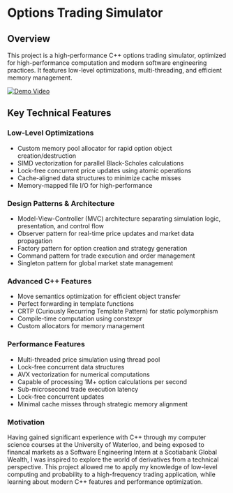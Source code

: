 # Options Trading Simulator
## Overview
This project is a high-performance C++ options trading simulator, optimized for high-performance computation and modern software engineering practices. It features low-level optimizations, multi-threading, and efficient memory management.

[![Demo Video](demo.png)](https://drive.google.com/file/d/1EG-nMxL1JoQjoWkMg6FzQ_tXgJCZhdnA/view?usp=sharing)

## Key Technical Features
### Low-Level Optimizations
- Custom memory pool allocator for rapid option object creation/destruction
- SIMD vectorization for parallel Black-Scholes calculations
- Lock-free concurrent price updates using atomic operations
- Cache-aligned data structures to minimize cache misses
- Memory-mapped file I/O for high-performance
### Design Patterns & Architecture
- Model-View-Controller (MVC) architecture separating simulation logic, presentation, and control flow
- Observer pattern for real-time price updates and market data propagation
- Factory pattern for option creation and strategy generation
- Command pattern for trade execution and order management
- Singleton pattern for global market state management
### Advanced C++ Features
- Move semantics optimization for efficient object transfer
- Perfect forwarding in template functions
- CRTP (Curiously Recurring Template Pattern) for static polymorphism
- Compile-time computation using constexpr
- Custom allocators for memory management
### Performance Features
- Multi-threaded price simulation using thread pool
- Lock-free concurrent data structures
- AVX vectorization for numerical computations
- Capable of processing 1M+ option calculations per second
- Sub-microsecond trade execution latency
- Lock-free concurrent updates
- Minimal cache misses through strategic memory alignment
### Motivation
Having gained significant experience with C++ through my computer science courses at the University of Waterloo, and being exposed to financal markets as a Software Engineering Intern at a Scotiabank Global Wealth, I was inspired to explore the world of derivatives from a technical perspective. This project allowed me to apply my knowledge of low-level computing and probability to a high-frequency trading application, while learning about modern C++ features and performance optimization.
